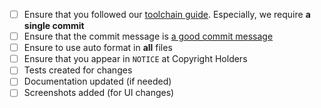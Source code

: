 <!-- describe the changes you have made here: what, why, ... -->

- [ ] Ensure that you followed our [toolchain guide](https://github.com/eclipse/winery/blob/master/docs/dev/github-workflow.md#github---prepare-final-pull-request). Especially, we require **a single commit**
- [ ] Ensure that the commit message is [a good commit message](https://github.com/joelparkerhenderson/git_commit_message)
- [ ] Ensure to use auto format in **all** files
- [ ] Ensure that you appear in `NOTICE` at Copyright Holders
- [ ] Tests created for changes
- [ ] Documentation updated (if needed)
- [ ] Screenshots added (for UI changes)
